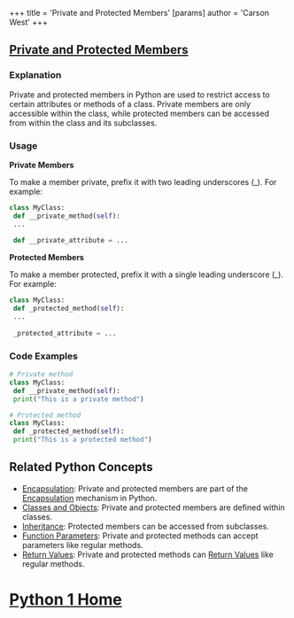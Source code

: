 +++
 title = 'Private and Protected Members'
[params]
	author = 'Carson West'
+++
## [Private and Protected Members](./../private-and-protected-members/)

### Explanation
Private and protected members in Python are used to restrict access to certain attributes or methods of a class. Private members are only accessible within the class, while protected members can be accessed from within the class and its subclasses.

### Usage
**Private Members**

To make a member private, prefix it with two leading underscores (_). For example:

```python
class MyClass:
 def __private_method(self):
 ...
 
 def __private_attribute = ...
```

**Protected Members**

To make a member protected, prefix it with a single leading underscore (_). For example:

```python
class MyClass:
 def _protected_method(self):
 ...
 
 _protected_attribute = ...
```

### Code Examples
```python
# Private method
class MyClass:
 def __private_method(self):
 print("This is a private method")

# Protected method
class MyClass:
 def _protected_method(self):
 print("This is a protected method")
```

## Related Python Concepts
- [Encapsulation](./../encapsulation/): Private and protected members are part of the [Encapsulation](./../encapsulation/) mechanism in Python.
- [Classes and Objects](./../classes-and-objects/): Private and protected members are defined within classes.
- [Inheritance](./../inheritance/): Protected members can be accessed from subclasses.
- [Function Parameters](./../function-parameters/): Private and protected methods can accept parameters like regular methods.
- [Return Values](./../return-values/): Private and protected methods can [Return Values](./../return-values/) like regular methods.
# [Python 1 Home](./../python-1-home/)